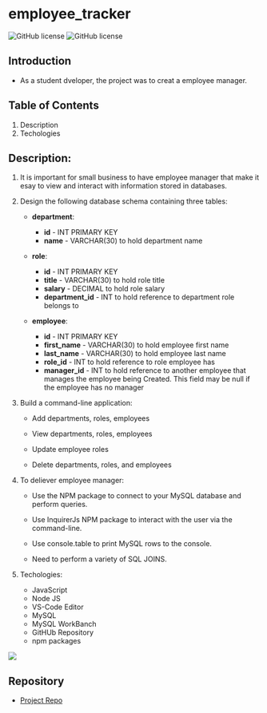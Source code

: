 # employee_tracker

![GitHub license](https://img.shields.io/badge/Made%20by-%40jinchoo-orange)
![GitHub license](https://img.shields.io/badge/license-MIT-blue.svg)

## Introduction

- As a student dveloper, the project was to creat a employee manager.

## Table of Contents

1.  Description
2.  Techologies

## Description:

1.  It is important for small business to have employee manager that make it esay to view and interact with information stored in databases.
2.  Design the following database schema containing three tables:

    - **department**:

      - **id** - INT PRIMARY KEY
      - **name** - VARCHAR(30) to hold department name

    - **role**:

      - **id** - INT PRIMARY KEY
      - **title** - VARCHAR(30) to hold role title
      - **salary** - DECIMAL to hold role salary
      - **department_id** - INT to hold reference to department role belongs to

    - **employee**:

      - **id** - INT PRIMARY KEY
      - **first_name** - VARCHAR(30) to hold employee first name
      - **last_name** - VARCHAR(30) to hold employee last name
      - **role_id** - INT to hold reference to role employee has
      - **manager_id** - INT to hold reference to another employee that manages the employee being Created. This field may be null if the employee has no manager

3.  Build a command-line application:

    - Add departments, roles, employees

    - View departments, roles, employees

    - Update employee roles

    - Delete departments, roles, and employees

4.  To deliever employee manager:

    - Use the NPM package to connect to your MySQL database and perform queries.

    - Use InquirerJs NPM package to interact with the user via the command-line.

    - Use console.table to print MySQL rows to the console.

    - Need to perform a variety of SQL JOINS.

5.  Techologies:
    - JavaScript
    - Node JS
    - VS-Code Editor
    - MySQL
    - MySQL WorkBanch
    - GitHUb Repository
    - npm packages

![](./employee_manager.gif)

## Repository

- [Project Repo](https://github.com/jinchoo/employee_tracker)
